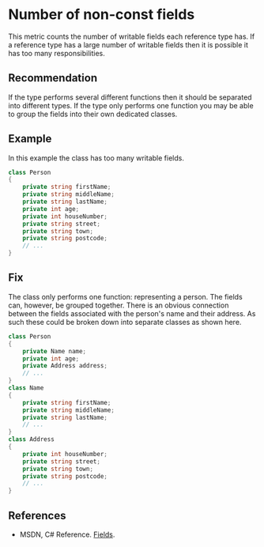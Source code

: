 # Number of non-const fields
This metric counts the number of writable fields each reference type has. If a reference type has a large number of writable fields then it is possible it has too many responsibilities.


## Recommendation
If the type performs several different functions then it should be separated into different types. If the type only performs one function you may be able to group the fields into their own dedicated classes.


## Example
In this example the class has too many writable fields.


```csharp
class Person
{
    private string firstName;
    private string middleName;
    private string lastName;
    private int age;
    private int houseNumber;
    private string street;
    private string town;
    private string postcode;
    // ...
}

```

## Fix
The class only performs one function: representing a person. The fields can, however, be grouped together. There is an obvious connection between the fields associated with the person's name and their address. As such these could be broken down into separate classes as shown here.


```csharp
class Person
{
    private Name name;
    private int age;
    private Address address;
    // ...
}
class Name
{
    private string firstName;
    private string middleName;
    private string lastName;
    // ...
}
class Address
{
    private int houseNumber;
    private string street;
    private string town;
    private string postcode;
    // ...
}

```

## References
* MSDN, C\# Reference. [Fields](http://msdn.microsoft.com/en-us/library/ms173118.aspx).
